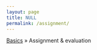 ```yaml
---
layout: page
title: NULL
permalink: /assignment/
---
```


[Basics](http://uc-r.github.io/section2_basics) &#187; Assignment & evaluation

<br>
